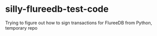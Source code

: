 # silly-flureedb-test-code
Trying to figure out how to sign transactions for FlureeDB from Python, temporary repo
